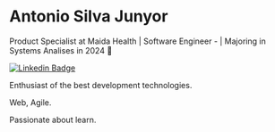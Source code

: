 # Antonio Silva Junyor 

Product Specialist at Maida Health | Software Engineer - | Majoring in Systems Analises in 2024 :tada:
 
[![Linkedin Badge](https://img.shields.io/badge/-Antonio%20Silva%20Junyor-A16AE8?style=flat-square&logo=Linkedin&logoColor=white&link=https://www.linkedin.com/in/antonio-silva-junyor-9344a1a0//)](https://www.linkedin.com/in/antonio-silva-junyor-9344a1a0//) 


Enthusiast of the best development technologies.

Web, Agile.

Passionate about learn.







